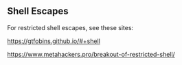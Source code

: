 ## Shell Escapes

For restricted shell escapes, see these sites:

https://gtfobins.github.io/#+shell

https://www.metahackers.pro/breakout-of-restricted-shell/

